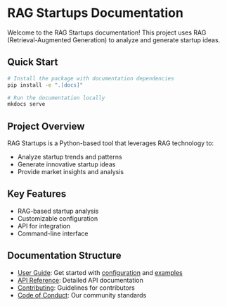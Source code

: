 # RAG Startups Documentation

Welcome to the RAG Startups documentation! This project uses RAG (Retrieval-Augmented Generation) to analyze and generate startup ideas.

## Quick Start

```bash
# Install the package with documentation dependencies
pip install -e ".[docs]"

# Run the documentation locally
mkdocs serve
```

## Project Overview

RAG Startups is a Python-based tool that leverages RAG technology to:

- Analyze startup trends and patterns
- Generate innovative startup ideas
- Provide market insights and analysis

## Key Features

- RAG-based startup analysis
- Customizable configuration
- API for integration
- Command-line interface

## Documentation Structure

- [User Guide](configuration.md): Get started with [configuration](configuration.md) and [examples](examples.md)
- [API Reference](api.md): Detailed API documentation
- [Contributing](../CONTRIBUTING.md): Guidelines for contributors
- [Code of Conduct](../CODE_OF_CONDUCT.md): Our community standards

